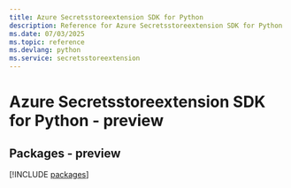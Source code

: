 ```yaml
---
title: Azure Secretsstoreextension SDK for Python
description: Reference for Azure Secretsstoreextension SDK for Python
ms.date: 07/03/2025
ms.topic: reference
ms.devlang: python
ms.service: secretsstoreextension
---
```

# Azure Secretsstoreextension SDK for Python - preview
## Packages - preview
[!INCLUDE [packages](secretsstoreextension-index.md)]